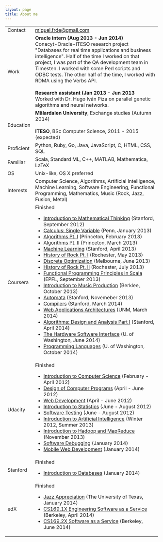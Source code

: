 ```yaml
---
layout: page
title: About me
---
```



<table class="table table-bordered table-striped" id="table-about">
	<tr>
		<td class='table-left'>Contact</td>
		<td><a href="mailto:miguel.frde@gmail.com">miguel.frde@gmail.com</a></td>
	</tr>
	<tr>
		<td class='table-left'>Work</td>
		<td>
		    <b>Oracle intern (Aug 2013 - Jun 2014)</b>
		    <br>Conacyt-Oracle-ITESO research project "Databases for real time applications and business intelligence".
		    Half of the time I worked on that project, I was part of the QA development team in Timesten. I worked with some Perl scripts and ODBC tests.
		    The other half of the time, I worked with RDMA using the Verbs API.
		    <br><br>
		    <b>Research assistant (Jan 2013 - Jun 2013</b>
		    <br>Worked with Dr. Hugo Iván Piza on parallel genetic algorithms and neural networks.
		</td>
	</tr>
	<tr>
		<td class='table-left'>Education</td>
		<td>
            <b>Mälardalen University</b>, Exchange studies (Autumn 2014)
            <br><br>
            <b>ITESO</b>, BSc Computer Science, 2011 - 2015 (expected)
		</td>
	</tr>
	<tr>
		<td class='table-left'>Proficient</td>
		<td>Python, Ruby, Go, Java, JavaScript, C, HTML, CSS, SQL</td>
	</tr>
	<tr>
		<td class='table-left'>Familiar</td>
		<td>Scala, Standard ML, C++, MATLAB, Mathematica, LaTeX</td>
	</tr>
	<tr>
		<td class='table-left'>OS</td>
		<td>Unix-like, OS X preferred</td>
	</tr>
	<tr>
		<td class='table-left'>Interests</td>
		<td>Computer Science, Algorithms, Artificial Intelligence, Machine Learning, Software Engineering, Functional Programming, Mathematics, Music (Rock, Jazz, Fusion, Metal)</td>
	</tr>
	<tr>
		<td class='table-left'>Coursera</td>
		<td>
			Finished
			<ul class="courses-list">
				<li><a href="https://www.coursera.org/course/maththink">Introduction to Mathematical Thinking</a> (Stanford, September 2012)</li>
				<li><a href="https://www.coursera.org/course/calcsing">Calculus: Single Variable</a> (Penn, January 2013)</li>
				<li><a href="https://www.coursera.org/course/algs4partI">Algorithms Pt. I</a> (Princeton, February 2013)</li>
				<li><a href="https://www.coursera.org/course/algs4partII">Algorithms Pt. II</a> (Princeton, March 2013)</li>
				<li><a href="https://www.coursera.org/course/ml">Machine Learning</a> (Stanford, April 2013)</li>
				<li><a href="https://www.coursera.org/course/historyofrock1">History of Rock Pt. I</a> (Rochester, May 2013)</li>
				<li><a href="https://www.coursera.org/course/optimization">Discrete Optimization</a> (Melbourne, June 2013)</li>
				<li><a href="https://www.coursera.org/course/historyofrock2">History of Rock Pt. II</a> (Rochester, July 2013)</li>
				<li><a href="https://www.coursera.org/course/progfun">Functional Programming Principles in Scala</a> (EPFL, September 2013)</li>
				<li><a href="https://www.coursera.org/course/musicproduction">Introduction to Music Production</a> (Berklee, October 2013)</li>
				<li><a href="https://www.coursera.org/course/automata">Automata</a> (Stanford, Novemeber 2013)</li>
				<li><a href="https://www.coursera.org/course/compilers">Compilers</a> (Stanford, March 2014)</li>
				<li><a href="https://www.coursera.org/course/webapplications">Web Applications Architectures</a> (UNM, March 2014)</li>
				<li><a href="https://www.coursera.org/course/algo">Algorithms: Design and Analysis Part I</a> (Stanford, April 2014)</li>
				<li><a href="https://www.coursera.org/course/hwswinterface">The Hardware Software Interface</a> (U. of Washington, June 2014)</li>
                <li><a href="https://www.coursera.org/course/proglang">Programming Languages</a> (U. of Washington, October 2014)</li>
            </ul>
		</td>
	</tr>
	<tr>
		<td class='table-left'>Udacity</td>
		<td>
			Finished
			<ul class="courses-list">
				<li><a href="https://www.udacity.com/course/cs101">Introduction to Computer Science</a> (February - April 2012)</li>
				<li><a href="https://www.udacity.com/course/cs212">Design of Computer Programs</a> (April - June 2012)</li>
				<li><a href="https://www.udacity.com/course/cs253">Web Development</a> (April - June 2012)</li>
				<li><a href="https://www.udacity.com/course/st101">Introduction to Statistics</a> (June - August 2012)</li>
				<li><a href="https://www.udacity.com/course/cs258">Software Testing</a> (June - August 2012)</li>
				<li><a href="https://www.udacity.com/course/cs271">Introduction to Artificial Intelligence</a> (Winter 2012, Summer 2013)</li>
				<li><a href="https://www.udacity.com/course/ud617">Introduction to Hadoop and MapReduce</a> (November 2013)</li>
				<li><a href="https://www.udacity.com/course/cs259">Software Debugging</a> (January 2014)</li>
				<li><a href="https://www.udacity.com/course/cs256">Mobile Web Development</a> (January 2014)</li>
			</ul>
		</td>
	</tr>
	<tr>
		<td class='table-left'>Stanford</td>
		<td>
			Finished
			<ul class="courses-list">
				<li><a href="https://class.stanford.edu/courses/Engineering/db/2014_1/about">Introduction to Databases</a> (January 2014)</li>
			</ul>
		</td>
	</tr>
	<tr>
        <td class='table-left'>edX</td>
        <td>
            Finished
            <ul class="courses-list">
                <li><a href="https://www.edx.org/course/utaustinx/utaustinx-ut-8-01x-jazz-appreciation-1149">Jazz Appreciation</a> (The University of Texas, January 2014)</li>
                <li><a href="https://www.edx.org/course/uc-berkeleyx/uc-berkeleyx-cs169-1x-engineering-1377">CS169.1X Engineering Software as a Service</a> (Berkeley, April 2014)</li>
            	<li><a href="https://www.edx.org/course/uc-berkeleyx/uc-berkeleyx-cs169-2x-software-service-1275">CS169.2X Software as a Service</a> (Berkeley, June 2014)</li>
            </ul>
        </td>
    </tr>
</table>
